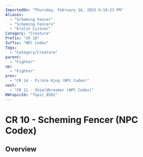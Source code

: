 ```yaml
---
ImportedOn: "Thursday, February 16, 2023 6:10:23 PM"
Aliases:
  - "Scheming Fencer"
  - "Scheming Fencers"
  - "Eralin Lisinar"
Category: "Creature"
Prefix: "CR 10"
Suffix: "NPC Codex"
Tags:
  - "Category/Creature"
parent:
  - "Fighter"
up:
  - "Fighter"
prev:
  - "CR 14 - Pirate King (NPC Codex)"
next:
  - "CR 11 - Shieldbreaker (NPC Codex)"
RWtopicId: "Topic_8501"
---
```

# CR 10 - Scheming Fencer (NPC Codex)
## Overview
